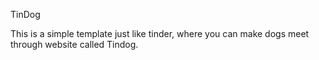 TinDog

This is a simple template just like tinder, where you can make dogs meet through website called Tindog.

